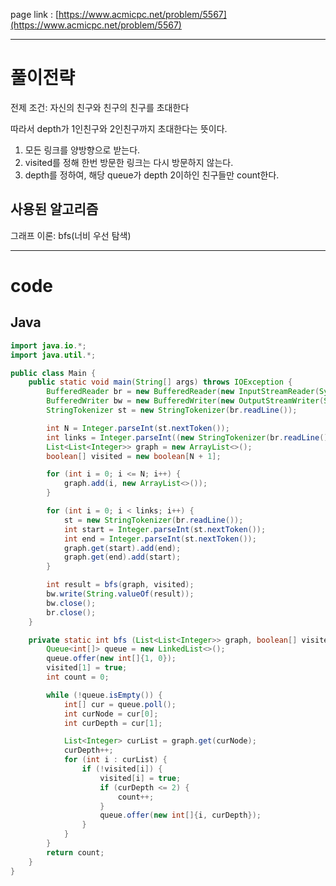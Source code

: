 page link : [https://www.acmicpc.net/problem/5567](https://www.acmicpc.net/problem/5567)

---

# 풀이전략

전제 조건: 자신의 친구와 친구의 친구를 초대한다

따라서 depth가 1인친구와 2인친구까지 초대한다는 뜻이다.

1. 모든 링크를 양방향으로 받는다.
2. visited를 정해 한번 방문한 링크는 다시 방문하지 않는다.
3. depth를 정하여, 해당 queue가 depth 2이하인 친구들만 count한다.

## 사용된 알고리즘

그래프 이론: bfs(너비 우선 탐색)

---

# code

## Java

```java
import java.io.*;
import java.util.*;

public class Main {
    public static void main(String[] args) throws IOException {
        BufferedReader br = new BufferedReader(new InputStreamReader(System.in));
        BufferedWriter bw = new BufferedWriter(new OutputStreamWriter(System.out));
        StringTokenizer st = new StringTokenizer(br.readLine());

        int N = Integer.parseInt(st.nextToken());
        int links = Integer.parseInt((new StringTokenizer(br.readLine())).nextToken());
        List<List<Integer>> graph = new ArrayList<>();
        boolean[] visited = new boolean[N + 1];

        for (int i = 0; i <= N; i++) {
            graph.add(i, new ArrayList<>());
        }

        for (int i = 0; i < links; i++) {
            st = new StringTokenizer(br.readLine());
            int start = Integer.parseInt(st.nextToken());
            int end = Integer.parseInt(st.nextToken());
            graph.get(start).add(end);
            graph.get(end).add(start);
        }

        int result = bfs(graph, visited);
        bw.write(String.valueOf(result));
        bw.close();
        br.close();
    }

    private static int bfs (List<List<Integer>> graph, boolean[] visited) {
        Queue<int[]> queue = new LinkedList<>();
        queue.offer(new int[]{1, 0});
        visited[1] = true;
        int count = 0;

        while (!queue.isEmpty()) {
            int[] cur = queue.poll();
            int curNode = cur[0];
            int curDepth = cur[1];

            List<Integer> curList = graph.get(curNode);
            curDepth++;
            for (int i : curList) {
                if (!visited[i]) {
                    visited[i] = true;
                    if (curDepth <= 2) {
                        count++;
                    }
                    queue.offer(new int[]{i, curDepth});
                }
            }
        }
        return count;
    }
}

```
